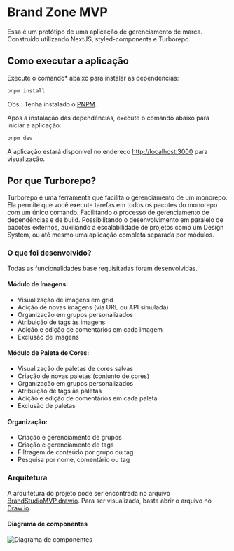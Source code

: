# Brand Zone MVP

Essa é um protótipo de uma aplicação de gerenciamento de marca. Construído utilizando NextJS, styled-components e Turborepo.

## Como executar a aplicação

Execute o comando\* abaixo para instalar as dependências:

```sh
pnpm install
```

Obs.: Tenha instalado o [PNPM](https://pnpm.io/pt/).

Após a instalação das dependências, execute o comando abaixo para iniciar a aplicação:

```sh
pnpm dev
```

A aplicação estará disponível no endereço [http://localhost:3000](http://localhost:3000) para visualização.

## Por que Turborepo?

Turborepo é uma ferramenta que facilita o gerenciamento de um monorepo. Ela permite que você execute tarefas em todos os pacotes do monorepo com um único comando. Facilitando o processo de gerenciamento de dependências e de build. Possibilitando o desenvolvimento em paralelo de pacotes externos, auxiliando a escalabilidade de projetos como um Design System, ou até mesmo uma aplicação completa separada por módulos.

### O que foi desenvolvido?

Todas as funcionalidades base requisitadas foram desenvolvidas.

#### Módulo de Imagens:

- Visualização de imagens em grid
- Adição de novas imagens (via URL ou API simulada)
- Organização em grupos personalizados
- Atribuição de tags às imagens
- Adição e edição de comentários em cada imagem
- Exclusão de imagens

#### Módulo de Paleta de Cores:

- Visualização de paletas de cores salvas
- Criação de novas paletas (conjunto de cores)
- Organização em grupos personalizados
- Atribuição de tags às paletas
- Adição e edição de comentários em cada paleta
- Exclusão de paletas

#### Organização:

- Criação e gerenciamento de grupos
- Criação e gerenciamento de tags
- Filtragem de conteúdo por grupo ou tag
- Pesquisa por nome, comentário ou tag

### Arquitetura

A arquitetura do projeto pode ser encontrada no arquivo [BrandStudioMVP.drawio](./docs/BrandStudioMVP.drawio). Para ser visualizada, basta abrir o arquivo no [Draw.io](https://draw.io).

#### Diagrama de componentes

![Diagrama de componentes](./docs/diagrama-de-componentes.png)
